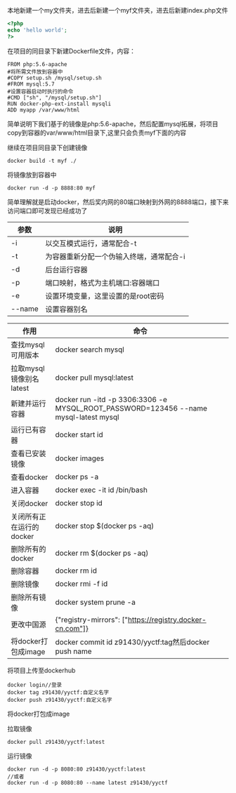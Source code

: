 本地新建一个my文件夹，进去后新建一个myf文件夹，进去后新建index.php文件

```php
<?php
echo 'hello world';
?>
```

在项目的同目录下新建Dockerfile文件，内容：

```docker
FROM php:5.6-apache
#将所需文件放到容器中
#COPY setup.sh /mysql/setup.sh
#FROM mysql:5.7
#设置容器启动时执行的命令
#CMD ["sh", "/mysql/setup.sh"]
RUN docker-php-ext-install mysqli
ADD myapp /var/www/html
```

简单说明下我们基于的镜像是php:5.6-apache，然后配置mysql拓展，将项目copy到容器的var/www/html目录下,这里只会负责myf下面的内容

继续在项目同目录下创建镜像

    docker build -t myf ./

将镜像放到容器中

    docker run -d -p 8888:80 myf

简单理解就是启动docker，然后奖内网的80端口映射到外网的8888端口，接下来访问端口即可发现已经成功了

参数|说明
-|-
-i|以交互模式运行，通常配合-t
-t|为容器重新分配一个伪输入终端，通常配合-i
-d|后台运行容器
-p|端口映射，格式为主机端口:容器端口
-e|设置环境变量，这里设置的是root密码
--name|设置容器别名

作用|命令
-|-
查找mysql可用版本|docker search mysql
拉取mysql镜像别名latest|docker pull mysql:latest
新建并运行容器|docker run -itd -p 3306:3306 -e MYSQL_ROOT_PASSWORD=123456 --name mysql-latest mysql
运行已有容器|docker start id
查看已安装镜像|docker images
查看docker|docker ps -a
进入容器|docker exec -it id /bin/bash
关闭docker|docker stop id
关闭所有正在运行的docker|docker stop $(docker ps -aq)
删除所有的docker|docker rm $(docker ps -aq)
删除容器|docker rm id
删除镜像|docker rmi -f id
删除所有镜像|docker system prune -a
更改中国源|{"registry-mirrors": ["https://registry.docker-cn.com"]}
将docker打包成image|docker commit id z91430/yyctf:tag然后docker push name


将项目上传至dockerhub

    docker login//登录
    docker tag z91430/yyctf:自定义名字
    docker push z91430/yyctf:自定义名字

将docker打包成image

拉取镜像

    docker pull z91430/yyctf:latest

运行镜像

    docker run -d -p 8080:80 z91430/yyctf:latest
    //或者
    docker run -d -p 8080:80 --name latest z91430/yyctf